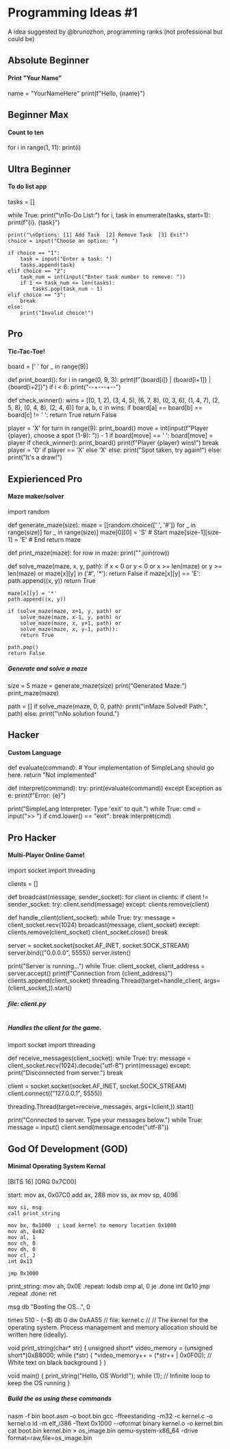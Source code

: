 # Programming Ideas #1
A idea suggested by @brunozhon, programming ranks (not professional but could be)
## Absolute Beginner
#### Print "Your Name"
name = "YourNameHere"
print(f"Hello, {name}")
## Beginner Max
#### Count to ten
for i in range(1, 11):
    print(i)
## Ultra Beginner
#### To do list app
tasks = []

while True:
    print("\nTo-Do List:")
    for i, task in enumerate(tasks, start=1):
        print(f"{i}. {task}")
    
    print("\nOptions: [1] Add Task  [2] Remove Task  [3] Exit")
    choice = input("Choose an option: ")

    if choice == "1":
        task = input("Enter a task: ")
        tasks.append(task)
    elif choice == "2":
        task_num = int(input("Enter task number to remove: "))
        if 1 <= task_num <= len(tasks):
            tasks.pop(task_num - 1)
    elif choice == "3":
        break
    else:
        print("Invalid choice!")
## Pro
#### Tic-Tac-Toe!
board = [' ' for _ in range(9)]

def print_board():
    for i in range(0, 9, 3):
        print(f"{board[i]} | {board[i+1]} | {board[i+2]}")
        if i < 6:
            print("--+---+--")

def check_winner():
    wins = [(0, 1, 2), (3, 4, 5), (6, 7, 8),
            (0, 3, 6), (1, 4, 7), (2, 5, 8),
            (0, 4, 8), (2, 4, 6)]
    for a, b, c in wins:
        if board[a] == board[b] == board[c] != ' ':
            return True
    return False

player = 'X'
for turn in range(9):
    print_board()
    move = int(input(f"Player {player}, choose a spot (1-9): ")) - 1
    if board[move] == ' ':
        board[move] = player
        if check_winner():
            print_board()
            print(f"Player {player} wins!")
            break
        player = 'O' if player == 'X' else 'X'
    else:
        print("Spot taken, try again!")
else:
    print("It's a draw!")
## Expierienced Pro
#### Maze maker/solver
import random

def generate_maze(size):
    maze = [[random.choice([' ', '#']) for _ in range(size)] for _ in range(size)]
    maze[0][0] = 'S'  # Start
    maze[size-1][size-1] = 'E'  # End
    return maze

def print_maze(maze):
    for row in maze:
        print("".join(row))

def solve_maze(maze, x, y, path):
    if x < 0 or y < 0 or x >= len(maze) or y >= len(maze) or maze[x][y] in ('#', '*'):
        return False
    if maze[x][y] == 'E':
        path.append((x, y))
        return True
    
    maze[x][y] = '*'
    path.append((x, y))

    if (solve_maze(maze, x+1, y, path) or
        solve_maze(maze, x-1, y, path) or
        solve_maze(maze, x, y+1, path) or
        solve_maze(maze, x, y-1, path)):
        return True

    path.pop()
    return False

##### Generate and solve a maze
size = 5
maze = generate_maze(size)
print("Generated Maze:")
print_maze(maze)

path = []
if solve_maze(maze, 0, 0, path):
    print("\nMaze Solved! Path:", path)
else:
    print("\nNo solution found.")
## Hacker
#### Custom Language
def evaluate(command):
    # Your implementation of SimpleLang should go here.
    return "Not implemented"

def interpret(command):
    try:
        print(evaluate(command))
    except Exception as e:
        print(f"Error: {e}")

print("SimpleLang Interpreter. Type 'exit' to quit.")
while True:
    cmd = input(">> ")
    if cmd.lower() == "exit":
        break
    interpret(cmd)
## Pro Hacker
#### Multi-Player Online Game!

import socket
import threading

clients = []

def broadcast(message, sender_socket):
    for client in clients:
        if client != sender_socket:
            try:
                client.send(message)
            except:
                clients.remove(client)

def handle_client(client_socket):
    while True:
        try:
            message = client_socket.recv(1024)
            broadcast(message, client_socket)
        except:
            clients.remove(client_socket)
            client_socket.close()
            break

server = socket.socket(socket.AF_INET, socket.SOCK_STREAM)
server.bind(("0.0.0.0", 5555))
server.listen()

print("Server is running...")
while True:
    client_socket, client_address = server.accept()
    print(f"Connection from {client_address}")
    clients.append(client_socket)
    threading.Thread(target=handle_client, args=(client_socket,)).start()
##### file: client.py
#
##### Handles the client for the game.

import socket
import threading

def receive_messages(client_socket):
    while True:
        try:
            message = client_socket.recv(1024).decode("utf-8")
            print(message)
        except:
            print("Disconnected from server.")
            break

client = socket.socket(socket.AF_INET, socket.SOCK_STREAM)
client.connect(("127.0.0.1", 5555))

threading.Thread(target=receive_messages, args=(client,)).start()

print("Connected to server. Type your messages below.")
while True:
    message = input()
    client.send(message.encode("utf-8"))
## God Of Development (GOD)
#### Minimal Operating System Kernal
[BITS 16]
[ORG 0x7C00]

start:
    mov ax, 0x07C0
    add ax, 288
    mov ss, ax
    mov sp, 4096

    mov si, msg
    call print_string

    mov bx, 0x1000  ; Load kernel to memory location 0x1000
    mov ah, 0x02
    mov al, 1
    mov ch, 0
    mov dh, 0
    mov cl, 2
    int 0x13

    jmp 0x1000

print_string:
    mov ah, 0x0E
.repeat:
    lodsb
    cmp al, 0
    je .done
    int 0x10
    jmp .repeat
.done:
    ret

msg db "Booting the OS...", 0

times 510 - ($-$$) db 0
dw 0xAA55
// file: kernel.c
//
// The kernel for the operating system. Process management and memory allocation should be written here (ideally).

void print_string(char* str) {
    unsigned short* video_memory = (unsigned short*)0xB8000;
    while (*str) {
        *video_memory++ = (*str++ | 0x0F00); // White text on black background
    }
}

void main() {
    print_string("Hello, OS World!");
    while (1); // Infinite loop to keep the OS running
}
##### Build the os using these commands
nasm -f bin boot.asm -o boot.bin
gcc -ffreestanding -m32 -c kernel.c -o kernel.o
ld -m elf_i386 -Ttext 0x1000 --oformat binary kernel.o -o kernel.bin
cat boot.bin kernel.bin > os_image.bin
qemu-system-x86_64 -drive format=raw,file=os_image.bin

